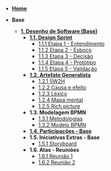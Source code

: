 <!-- docs/_sidebar.md -->

- [**Home**](/README.md)

- **Base**
  - [**1. Desenho de Software (Base)**](/docs/Base/1.Base.md)
    - [**1.1. Design Sprint**](/Base/1.1.DesignSprint.md)
      - [1.1.1 Etapa 1 - Entendimento](Base/1.1.1.entendimento.md)
      - [1.1.2 Etapa 2 - Esboço](/Base/1.1.2.esboco.md)
      - [1.1.3 Etapa 3 - Decisão](/Base/1.1.3.decisao.md)
      - [1.1.4 Etapa 4 - Protótipo](/Base/1.6.Protótipo.md)
      - [1.1.5 Etapa 5 - Validação](/Base/entrevista.md)
    - [**1.2. Artefato Generalista**](/docs/Base/1.2.ArtefatoGeneralista.md)
      - [1.2.1 5W2H](Base/5w2h.md)
      - [1.2.2 Causa e efeito](/Base/1.2.2.CausaEEfeito.md)
      - [1.2.3 Léxico](/Base/lexico.md)
      - [1.2.4 Mapa mental](/Base/MapaMental.md)
      - [1.2.5 Rich picture](/Base/Richpicture.md)
    - **1.3. Modelagem BPMN**
      - [1.3.1 Metodologias](/Base/Metodologia.md)
      - [1.3.2 Modelo BPMN](/Base/ModelagemBPMN.md)
    - [**1.4. Participações - Base**](/Base/1.4.ParticipacoesBase.md)
    - **1.5. Iniciativas Extras - Base**
      - [1.5.1 Storyboard](/Base/Storyboard.md)
    - **1.6. Atas - Reuniões**
      - [1.6.1 Reunião 1](/atas/reuniao1.md)
      - [1.6.2 Reunião 2](/atas/reuniao2.md)
    
